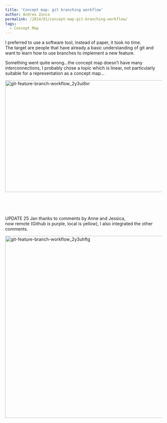 ```yaml
---
title: 'Concept map: git branching workflow'
author: Andrea Zonca
permalink: /2014/01/concept-map-git-branching-workflow/
tags:
  - Concept Map
---
```

I preferred to use a software tool, instead of paper, it took no time.  
The target are people that have already a basic understanding of git and want to learn how to use branches to implement a new feature.

<!--more-->Something went quite wrong&#8230;the concept map doesn&#8217;t have many interconnections, I probably chose a topic which is linear, not particularly suitable for a representation as a concept map&#8230;

[<img class="alignnone  wp-image-5559" alt="git-feature-branch-workflow_2y3ui8xr" src="http://teaching.software-carpentry.org/wp-content/uploads/2014/01/git-feature-branch-workflow_2y3ui8xr.jpg" width="743" height="359" />][1]

&nbsp;

&nbsp;

UPDATE 25 Jan thanks to comments by Anne and Jessica,  
now remote (Github is purple, local is yellow), I also integrated the other comments.

[<img class="alignnone size-full wp-image-5688" alt="git-feature-branch-workflow_2y3uhftg" src="http://teaching.software-carpentry.org/wp-content/uploads/2014/01/git-feature-branch-workflow_2y3uhftg.jpg" width="1060" height="584" />][2]

 [1]: http://teaching.software-carpentry.org/wp-content/uploads/2014/01/git-feature-branch-workflow_2y3ui8xr.jpg
 [2]: http://teaching.software-carpentry.org/wp-content/uploads/2014/01/git-feature-branch-workflow_2y3uhftg.jpg

